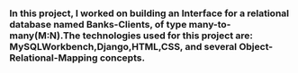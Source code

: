 ### In this project, I worked on building an Interface for a relational database named Banks-Clients, of type many-to-many(M:N).The technologies used for this project are: MySQLWorkbench,Django,HTML,CSS, and several Object-Relational-Mapping concepts.
